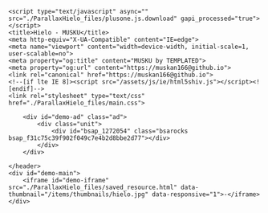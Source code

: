 <!DOCTYPE html>
<!-- saved from url=(0026)https://muskan166@github.io -->
<html>

<head>
    <meta http-equiv="Content-Type" content="text/html; charset=UTF-8">
    
    <script type="text/javascript" async="" src="./ParallaxHielo_files/plusone.js.download" gapi_processed="true"></script>
    <title>Hielo - MUSKU</title>
    <meta http-equiv="X-UA-Compatible" content="IE=edge">
    <meta name="viewport" content="width=device-width, initial-scale=1, user-scalable=no">
    <meta property="og:title" content="MUSKU by TEMPLATED">
    <meta property="og:url" content="https://muskan166@github.io">
    <link rel="canonical" href="https://muskan166@github.io">
    <!--[if lte IE 8]><script src="/assets/js/ie/html5shiv.js"></script><![endif]-->
    <link rel="stylesheet" type="text/css" href="./ParallaxHielo_files/main.css">
        
   
</head>


        <div id="demo-ad" class="ad">
            <div class="unit">
                <div id="bsap_1272054" class="bsarocks bsap_f31c75c39f902f049c7e4b2d8bbe2d77"></div>
            </div>
        </div>
        
    </header>
    <div id="demo-main">
        <iframe id="demo-iframe" src="./ParallaxHielo_files/saved_resource.html" data-thumbnail="/items/thumbnails/hielo.jpg" data-responsive="1">-</iframe>
    </div>
   
</body>

</html>
